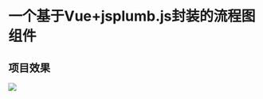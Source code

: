 # 一个基于Vue+jsplumb.js封装的流程图组件


## 项目效果
![](https://p1-juejin.byteimg.com/tos-cn-i-k3u1fbpfcp/74a8e2993c084639beb519005a1d7bed~tplv-k3u1fbpfcp-zoom-1.image)









